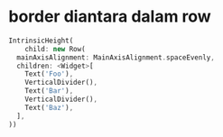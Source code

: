 # border diantara dalam row

```dart
IntrinsicHeight(
    child: new Row(
  mainAxisAlignment: MainAxisAlignment.spaceEvenly,
  children: <Widget>[
    Text('Foo'),
    VerticalDivider(),
    Text('Bar'),
    VerticalDivider(),
    Text('Baz'),
  ],
))
```

